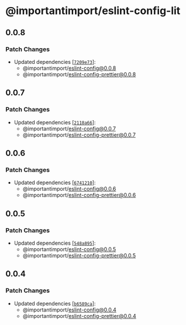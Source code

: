 # @importantimport/eslint-config-lit

## 0.0.8

### Patch Changes

- Updated dependencies [[`7209e73`](https://github.com/importantimport/config/commit/7209e73bb43cfbd3f06b58a087e85830b1c85949)]:
  - @importantimport/eslint-config@0.0.8
  - @importantimport/eslint-config-prettier@0.0.8

## 0.0.7

### Patch Changes

- Updated dependencies [[`2118a66`](https://github.com/importantimport/config/commit/2118a666a432e8dfd419c1848ed33e7f8b05bbae)]:
  - @importantimport/eslint-config@0.0.7
  - @importantimport/eslint-config-prettier@0.0.7

## 0.0.6

### Patch Changes

- Updated dependencies [[`6741210`](https://github.com/importantimport/config/commit/67412108a66631964b3191c53aa7e1a2e6e5ed10)]:
  - @importantimport/eslint-config@0.0.6
  - @importantimport/eslint-config-prettier@0.0.6

## 0.0.5

### Patch Changes

- Updated dependencies [[`548a895`](https://github.com/importantimport/config/commit/548a89541849a135b8743b3628b0bd9e86566171)]:
  - @importantimport/eslint-config@0.0.5
  - @importantimport/eslint-config-prettier@0.0.5

## 0.0.4

### Patch Changes

- Updated dependencies [[`b6589ca`](https://github.com/importantimport/config/commit/b6589ca613ac1485ebf5451125f8ae9923d880d5)]:
  - @importantimport/eslint-config@0.0.4
  - @importantimport/eslint-config-prettier@0.0.4
